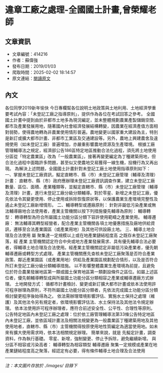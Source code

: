 # 違章工廠之處理-全國國土計畫,曾榮耀老師

## 文章資訊
- 文章編號：414216
- 作者：蘇偉強
- 發布日期：2019/01/03
- 爬取時間：2025-02-02 18:14:57
- 原文連結：[閱讀原文](https://real-estate.get.com.tw/Columns/detail.aspx?no=414216)

## 內文
各位同學2019新年愉快
今日專欄幫各位說明土地政策與土地利用、土地經濟學重要考試內容：「未登記工廠之指導原則」，提供作為各位在考試回答之參考。
全國國土計畫中提到由於非都市土地多為現況編定，並未整體規劃農業產製儲銷空間、都市及產業發展用地，隨著國內社會經濟發展結構轉變，因農業在經濟產值方面相對弱勢，使得農地轉為非農業使用情形普遍。農地變更以國家重大建設為主，特別是新訂或擴大都市計畫、非都市工業區及交通建設等。另外，農地上興建農舍及違規使用（如未登記工廠）普遍增加，亦嚴重影響農地資源及生產環境。
根據工廠管理輔導法之規定，經濟部公告186區特定地區推動合法化過程，須先將土地使用分區從「特定農業區」改為「一般農業區」，接著再變更編定為丁種建築用地，但合法化過程中面臨許多問題，甚至似又使農地交易獲得一線生機，投機行為又再出現。
為解決上述問題，全國國土計畫針對未登記工廠土地使用指導原則如下：
一、掌握未登記工廠資訊，擬定直轄市、縣（市）未登記工廠管理（輔導及清理）計畫：
直轄市、縣（市）政府應辦理未登記工廠資訊調查作業，建立未登記工廠數量、區位、面積、產業種類等，並擬定直轄市、縣（市）未登記工廠管理（輔導及清理）計畫，進行未登記工廠分級分類輔導。對於零星、新增之未登記工廠，優先依法令其變更使用、停止使用或拆除恢復原狀等，以保護農業生產環境完整性及遏止未登記工廠新增情形。
二、輔導轉型或遷廠原則：
針對非屬低污染產業或無法輔導廠地合法使用者，產業主管機關以按下列措施優先輔導為原則：
輔導轉型：
轉導轉型為符合所屬國土功能分區分類下容許使用範疇之產業使用。
輔導遷廠：
無法輔導其轉型經營者，配合產業主管機關各項土地優惠措施及廠地供給資訊，遷移至合法產業園區（或產業用地）及其他可供設廠土地。
三、輔導土地合理及合法使用
屬
聚集達一定規模以上或在地產業鏈結程度高
之既存未登記工廠聚落，經
產業
主管機關認定符合中央或地方產業發展需求、具有優先輔導合法必要者，得輔導土地合理及合法使用。經產業主管機關認定非屬低污染產業者，優先朝輔導遷廠或轉型方式處理。
產業主管機關應先查核未登記工廠聚落是否符合產業政策、鄰近產業園區（或產業用地）供給及產業園區規劃配合情形，以及是否符合所訂未登記工廠分級分類輔導措施。
以不影響整體農業生產環境為前提，且避免位於符合農業發展地區第一類或國土保育地區第一類劃設條件之區位。如屬上述區位者，優先朝輔導轉型成與所屬國土功能分區分類相容之產業或輔導遷廠方式辦理。
土地開發方式：
循都市計畫檢討、變更或新訂擴大都市計畫或依本法使用許可程序辦理為原則，不符所屬國土功能分區分類者，先依法完成國土功能分區分類檢討變更程序後始得為之。
依法需辦理環境影響評估、實施水土保持之處理（維護）及其他法令另有規定者，依環境影響評估法、水土保持法及其他法令規定辦理。
依本法使用許可程序辦理者，應符合前述安全性、公平性、合理性等原則。
公告特定地區內未登記工廠之處理：位於依工廠管理輔導法第33條公告特定地區內未登記工廠，並依區域計畫法及相關法規變更為一般農業區丁種建築用地及其他使用地者，直轄市、縣（市）主管機關得按原使用地性質編定為適當使用地。如未來有擴大使用需求時，依本法相關規定辦理。
簡單來說，就是
先擬定計畫，調查資料，作為執行基礎。
零星、新增，強制變更、停止予拆除，避免繼續新增。
與分區不相容或污染高者：
輔導轉型為相容類型
輔導遷廠
聚集一定規模或產業在地產業鏈結程度高之聚落，經認定有必要，得有條件輔導土地合理及合法使用

---
*注：本文圖片存放於 ./images/ 目錄下*
